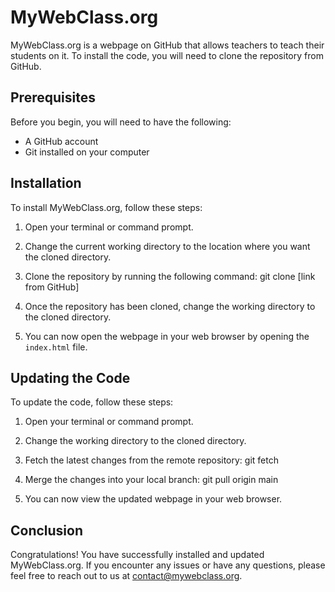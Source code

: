 # MyWebClass.org

MyWebClass.org is a webpage on GitHub that allows teachers to teach their students on it. To install the code, you will need to clone the repository from GitHub.

## Prerequisites

Before you begin, you will need to have the following:

- A GitHub account
- Git installed on your computer

## Installation

To install MyWebClass.org, follow these steps:

1. Open your terminal or command prompt.
2. Change the current working directory to the location where you want the cloned directory.
3. Clone the repository by running the following command:
    git clone [link from GitHub]

4. Once the repository has been cloned, change the working directory to the cloned directory.

5. You can now open the webpage in your web browser by opening the `index.html` file.

## Updating the Code

To update the code, follow these steps:

1. Open your terminal or command prompt.
2. Change the working directory to the cloned directory.
3. Fetch the latest changes from the remote repository:
    git fetch

4. Merge the changes into your local branch:
    git pull origin main

5. You can now view the updated webpage in your web browser.

## Conclusion

Congratulations! You have successfully installed and updated MyWebClass.org. If you encounter any issues or have any questions, please feel free to reach out to us at [contact@mywebclass.org](mailto:contact@mywebclass.org).







